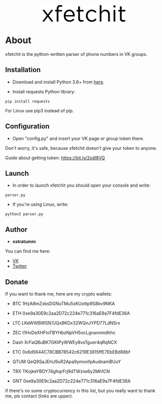 <p align="center"><img src="logo.png"></p>

# About
xfetchit is the python-written parser of phone numbers in VK groups.

## Installation
- Download and install Python 3.6+ from [here](https://python.org/downloads).

- Install requests Python library:

```
pip install requests
```

For Linux use pip3 instead of pip.

## Configuration
- Open "config.py" and insert your VK page or group token there.

Don't worry, it's safe, because xfetchit doesn't give your token to anyone.

Guide about getting token: https://bit.ly/2sdI8VQ

## Launch
- In order to launch xfetchit you should open your console and write:

```
parser.py
```

- If you're using Linux, write:

```
python3 parser.py
```

## Author

- **xstratumm**

You can find me here:
- [VK](https://vk.com/xstratumm)
- [Twitter](https://twitter.com/xstratumm)

## Donate

If you want to thank me, here are my crypto wallets:

- BTC 1HzA8mZxksDGNuTMu5sKUottp9S8bv9NKA

- ETH 0xe9a30E9c2aa2D72c224e771c316aE9a7F4fdE36A

- LTC LKeWWBWSN7JQxBKDx32WQnJYPD77LdNSrx

- ZEC t1HvDeXHFtoTBYHbzNpVH5ocLgnannmdhhc

- Dash XrFaQBuBK7GKtPyWWEy8vsTguer4qRqNCX

- ETC 0x6d5644C78CBB78542c6219E3815ffE7EbEBd88bf

- QTUM QeQ9SaJEHJ9uR2Apa9ymonfpAudnamBUuY

- TRX TKojkeYBDY74ghqrFrj9dTWziw6y2Mh1CN

- GNT 0xe9a30E9c2aa2D72c224e771c316aE9a7F4fdE36A

If there's no some cryptocurrency in this list,
but you really want to thank me, pls contact (links are upper).
